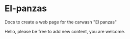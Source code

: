 # El-panzas
Docs to create a web page for the carwash "El panzas"

Hello, please be free to add new content, you are welcome.
